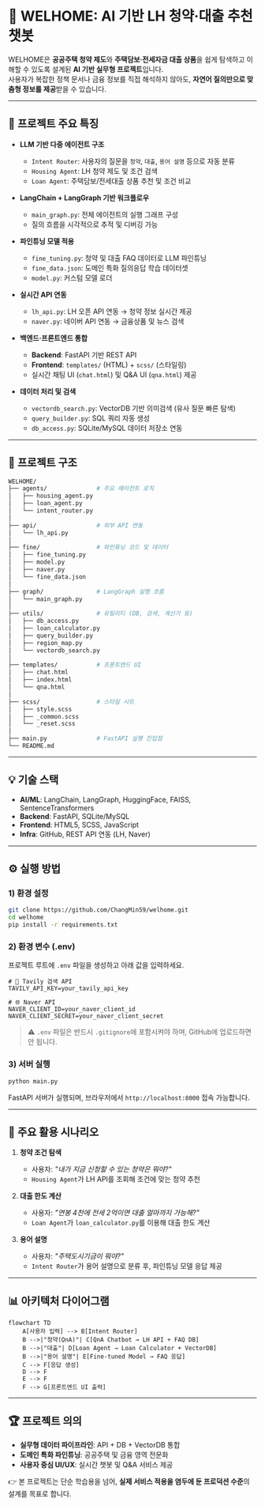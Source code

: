 # 🏡 WELHOME: AI 기반 LH 청약·대출 추천 챗봇

WELHOME은 **공공주택 청약 제도**와 **주택담보·전세자금 대출 상품**을 쉽게 탐색하고 이해할 수 있도록 설계된 **AI 기반 실무형 프로젝트**입니다.  
사용자가 복잡한 정책 문서나 금융 정보를 직접 해석하지 않아도, **자연어 질의만으로 맞춤형 정보를 제공**받을 수 있습니다.

---

## 🚀 프로젝트 주요 특징

- **LLM 기반 다중 에이전트 구조**
  - `Intent Router`: 사용자의 질문을 `청약`, `대출`, `용어 설명` 등으로 자동 분류
  - `Housing Agent`: LH 청약 제도 및 조건 검색
  - `Loan Agent`: 주택담보/전세대출 상품 추천 및 조건 비교

- **LangChain + LangGraph 기반 워크플로우**
  - `main_graph.py`: 전체 에이전트의 실행 그래프 구성
  - 질의 흐름을 시각적으로 추적 및 디버깅 가능

- **파인튜닝 모델 적용**
  - `fine_tuning.py`: 청약 및 대출 FAQ 데이터로 LLM 파인튜닝
  - `fine_data.json`: 도메인 특화 질의응답 학습 데이터셋
  - `model.py`: 커스텀 모델 로더

- **실시간 API 연동**
  - `lh_api.py`: LH 오픈 API 연동 → 청약 정보 실시간 제공
  - `naver.py`: 네이버 API 연동 → 금융상품 및 뉴스 검색

- **백엔드·프론트엔드 통합**
  - **Backend**: FastAPI 기반 REST API
  - **Frontend**: `templates/` (HTML) + `scss/` (스타일링)
  - 실시간 채팅 UI (`chat.html`) 및 Q&A UI (`qna.html`) 제공

- **데이터 처리 및 검색**
  - `vectordb_search.py`: VectorDB 기반 의미검색 (유사 질문 빠른 탐색)
  - `query_builder.py`: SQL 쿼리 자동 생성
  - `db_access.py`: SQLite/MySQL 데이터 저장소 연동

---

## 📂 프로젝트 구조

```bash
WELHOME/
├── agents/              # 주요 에이전트 로직
│   ├── housing_agent.py
│   ├── loan_agent.py
│   └── intent_router.py
│
├── api/                 # 외부 API 연동
│   └── lh_api.py
│
├── fine/                # 파인튜닝 코드 및 데이터
│   ├── fine_tuning.py
│   ├── model.py
│   ├── naver.py
│   └── fine_data.json
│
├── graph/               # LangGraph 실행 흐름
│   └── main_graph.py
│
├── utils/               # 유틸리티 (DB, 검색, 계산기 등)
│   ├── db_access.py
│   ├── loan_calculator.py
│   ├── query_builder.py
│   ├── region_map.py
│   └── vectordb_search.py
│
├── templates/           # 프론트엔드 UI
│   ├── chat.html
│   ├── index.html
│   └── qna.html
│
├── scss/                # 스타일 시트
│   ├── style.scss
│   ├── _common.scss
│   └── _reset.scss
│
├── main.py              # FastAPI 실행 진입점
└── README.md
```

---

## 💡 기술 스택

- **AI/ML**: LangChain, LangGraph, HuggingFace, FAISS, SentenceTransformers
- **Backend**: FastAPI, SQLite/MySQL
- **Frontend**: HTML5, SCSS, JavaScript
- **Infra**: GitHub, REST API 연동 (LH, Naver)

---

## ⚙️ 실행 방법

### 1) 환경 설정
```bash
git clone https://github.com/ChangMin59/welhome.git
cd welhome
pip install -r requirements.txt
```

### 2) 환경 변수 (.env)
프로젝트 루트에 `.env` 파일을 생성하고 아래 값을 입력하세요.

```env
# 🔎 Tavily 검색 API
TAVILY_API_KEY=your_tavily_api_key

# 🌐 Naver API
NAVER_CLIENT_ID=your_naver_client_id
NAVER_CLIENT_SECRET=your_naver_client_secret
```

> ⚠️ `.env` 파일은 반드시 `.gitignore`에 포함시켜야 하며, GitHub에 업로드하면 안 됩니다.

### 3) 서버 실행
```bash
python main.py
```

FastAPI 서버가 실행되며, 브라우저에서 `http://localhost:8000` 접속 가능합니다.

---

## 📌 주요 활용 시나리오

1. **청약 조건 탐색**  
   - 사용자: *"내가 지금 신청할 수 있는 청약은 뭐야?"*  
   - `Housing Agent`가 LH API를 조회해 조건에 맞는 청약 추천

2. **대출 한도 계산**  
   - 사용자: *"연봉 4천에 전세 2억이면 대출 얼마까지 가능해?"*  
   - `Loan Agent`가 `loan_calculator.py`를 이용해 대출 한도 계산

3. **용어 설명**  
   - 사용자: *"주택도시기금이 뭐야?"*  
   - `Intent Router`가 용어 설명으로 분류 후, 파인튜닝 모델 응답 제공

---

## 📊 아키텍처 다이어그램

```mermaid
flowchart TD
    A[사용자 입력] --> B[Intent Router]
    B -->|"청약(QnA)"| C[QnA Chatbot → LH API + FAQ DB]
    B -->|"대출"| D[Loan Agent → Loan Calculator + VectorDB]
    B -->|"용어 설명"| E[Fine-tuned Model → FAQ 응답]
    C --> F[응답 생성]
    D --> F
    E --> F
    F --> G[프론트엔드 UI 출력]
```

---

## 🏆 프로젝트 의의

- **실무형 데이터 파이프라인**: API + DB + VectorDB 통합  
- **도메인 특화 파인튜닝**: 공공주택 및 금융 영역 전문화  
- **사용자 중심 UI/UX**: 실시간 챗봇 및 Q&A 서비스 제공  

👉 본 프로젝트는 단순 학습용을 넘어, **실제 서비스 적용을 염두에 둔 프로덕션 수준**의 설계를 목표로 합니다.
